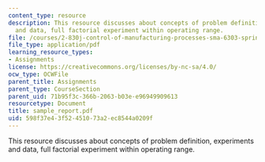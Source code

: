 ```yaml
---
content_type: resource
description: This resource discusses about concepts of problem definition, experiments
  and data, full factorial experiment within operating range.
file: /courses/2-830j-control-of-manufacturing-processes-sma-6303-spring-2008/598f37e43f52451073a2ec8544a0209f_sample_report.pdf
file_type: application/pdf
learning_resource_types:
- Assignments
license: https://creativecommons.org/licenses/by-nc-sa/4.0/
ocw_type: OCWFile
parent_title: Assignments
parent_type: CourseSection
parent_uid: 71b95f3c-366b-2063-b03e-e96949909613
resourcetype: Document
title: sample_report.pdf
uid: 598f37e4-3f52-4510-73a2-ec8544a0209f
---
```

This resource discusses about concepts of problem definition, experiments and data, full factorial experiment within operating range.